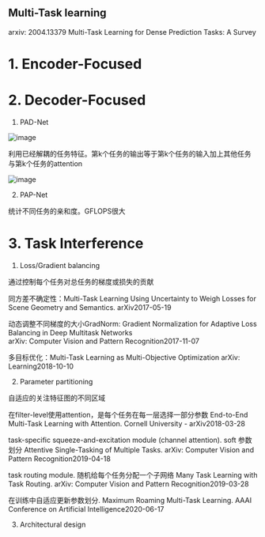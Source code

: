 ## Multi-Task learning

arxiv: 2004.13379   Multi-Task Learning for Dense Prediction Tasks: A Survey

# 1. Encoder-Focused 

# 2. Decoder-Focused

1. PAD-Net

![image](https://github.com/Lycus99/Surgical-scene-understanding/assets/109274751/913cca9c-6b0f-4649-a88f-e274b6e3ccf8)

利用已经解耦的任务特征。第k个任务的输出等于第k个任务的输入加上其他任务与第k个任务的attention

![image](https://github.com/Lycus99/Surgical-scene-understanding/assets/109274751/b0d54321-e3ea-4de2-be60-c0a88a3bbcf4)


2. PAP-Net

统计不同任务的亲和度。GFLOPS很大


# 3. Task Interference 

1. Loss/Gradient balancing

通过控制每个任务对总任务的梯度或损失的贡献

同方差不确定性：Multi-Task Learning Using Uncertainty to Weigh Losses for Scene Geometry and Semantics. arXiv2017-05-19

动态调整不同梯度的大小GradNorm: Gradient Normalization for Adaptive Loss Balancing in Deep Multitask Networks  
arXiv: Computer Vision and Pattern Recognition2017-11-07

多目标优化：Multi-Task Learning as Multi-Objective Optimization arXiv: Learning2018-10-10

2. Parameter partitioning

自适应的关注特征图的不同区域

在filter-level使用attention，是每个任务在每一层选择一部分参数
End-to-End Multi-Task Learning with Attention. Cornell University - arXiv2018-03-28

task-specific squeeze-and-excitation module (channel attention). soft 参数划分
Attentive Single-Tasking of Multiple Tasks. arXiv: Computer Vision and Pattern Recognition2019-04-18

task routing module. 随机给每个任务分配一个子网络
Many Task Learning with Task Routing. arXiv: Computer Vision and Pattern Recognition2019-03-28

在训练中自适应更新参数划分. Maximum Roaming Multi-Task Learning. 
AAAI Conference on Artificial Intelligence2020-06-17


3. Architectural design
